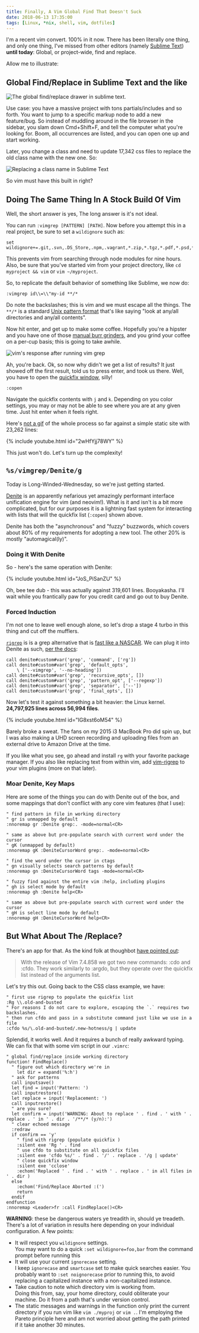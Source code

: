 ```yaml
---
title: Finally, A Vim Global Find That Doesn't Suck
date: 2018-06-13 17:35:00
tags: [Linux, *nix, shell, vim, dotfiles]
---
```


I'm a recent vim convert. 100% in it now. There has been literally one
thing, and only one thing, I've missed from other editors (namely [Sublime Text](https://sublimetext.com/)) **until today**: Global, or project-wide, find and replace. 

Allow me to illustrate:

## Global Find/Replace in Sublime Text and the like

![The global find/replace drawer in sublime text.]()

Use case: you have a massive project with tons partials/includes and so forth.
You want to jump to a specific markup node to add a new feature/bug. So instead
of muddling around in the file browser in the sidebar, you slam down
Cmd+Shift+F, and tell the computer what you're looking for. Boom, all
occurrences are listed, and you can open one up and start working.

Later, you change a class and need to update 17,342 css files to replace the old
class name with the new one. So:

![Replacing a class name in Sublime Text]()

So vim must have this built in right?

## Doing The Same Thing In A Stock Build Of Vim

Well, the short answer is yes, The long answer is it's not ideal.

You can run `:vimgrep [PATTERN] [PATH]`. Now before you attempt this in a real
project, be sure to set a `wildignore` such as:

```vim
set wildignore+=.git,.svn,.DS_Store,.npm,.vagrant,*.zip,*.tgz,*.pdf,*.psd,*.ai,*.mp3,*.mp4,*.bmp,*.ico,*.jpg,*.png,*.gif,*.epub,.hg,.dropbox,.config,.cache,*.pyc,node_modules/*,bower_components/*,*.min.*
```

This prevents vim from searching through node modules for nine hours. Also, be sure that you've started vim from your project directory, like `cd myproject && vim` or `vim ~/myproject`.

So, to replicate the default behavior of something like Sublime, we now do:

```vim
:vimgrep id\\=\\"my-id **/*
```

Do note the backslashes; this is vim and we must escape all the things. The `**/*` is a standard [Unix pattern format](https://git-scm.com/docs/gitignore#_pattern_format) that's like saying "look at any/all directories and any/all contents".

Now hit enter, and get up to make some coffee. Hopefully you're a hipster and
you have one of those [manual burr grinders](https://amzn.to/2Mug8XZ), and you grind your coffee on a
per-cup basis; this is going to take awhile.

![vim's response after running vim grep]()

Ah, you're back. Ok, so now why didn't we get a list of results? It just showed
off the first result, told us to press enter, and took us there. Well, you have
to open the [quickfix window](), silly!

```vim
:copen
```

Navigate the quickfix contents with `j` and `k`. Depending on you color
settings, you may or may not be able to see where you are at any given time.
Just hit enter when it feels right.


Here's [not a gif](https://developers.google.com/web/fundamentals/performance/optimizing-content-efficiency/replace-animated-gifs-with-video/) of the whole process so far against a simple static site with 23,262 lines:

{% include youtube.html id="2wHfYjj78WY" %}

This just won't do. Let's turn up the complexity!

## `%s/vimgrep/Denite/g`

Today is Long-Winded-Wednesday, so we're just getting started.

[Denite](https://github.com/Shougo/denite.nvim#denitenvim) is an apparently
nefarious yet amazingly performant interface unification engine for vim (and neovim!). What
is it and isn't is a bit more complicated, but for our purposes it is a
lightning fast system for interacting with lists that will the quickfix list
(`:copen`) shown above.

Denite has both the "asynchronous" and "fuzzy" buzzwords, which covers about 80% of my requirements for
adopting a new tool. The other 20% is mostly "automagical(ly)".

### Doing it With Denite

So - here's the same operation with Denite:

{% include youtube.html id="JoS_PiSanZU" %}

Oh, bee tee dub - this was actually against 319,601 lines. Booyakasha. I'll wait
while you frantically paw for you credit card and go out to buy Denite.

### Forced Induction

I'm not one to leave well enough alone, so let's drop a stage 4 turbo in this
thing and cut off the mufflers. 

[`rigrep`](https://github.com/BurntSushi/ripgrep#quick-example-comparing-tools) is
is a grep alternative that is [fast like a NASCAR](https://blog.burntsushi.net/ripgrep/).
We can plug it into Denite as such, [per the docs](https://github.com/Shougo/denite.nvim/blob/ef3ffe7ffff25b0260be1e336dcd55014a6787a7/doc/denite.txt#L198):

```vim
call denite#custom#var('grep', 'command', ['rg'])
call denite#custom#var('grep', 'default_opts',
    \ ['--vimgrep', '--no-heading'])
call denite#custom#var('grep', 'recursive_opts', [])
call denite#custom#var('grep', 'pattern_opt', ['--regexp'])
call denite#custom#var('grep', 'separator', ['--'])
call denite#custom#var('grep', 'final_opts', [])
```

Now let's test it against something a bit heavier: the Linux kernel. **24,797,925
lines across 56,994 files**.

{% include youtube.html id="IG8xst6oM54" %}

Barely broke a sweat. The fans on my 2015 i3 MacBook Pro did spin up, but I was
also making a UHD screen recording and uploading files from an external drive to
Amazon Drive at the time. 

If you like what you see, go ahead and install `rg` with your favorite
package manager. If you also like replacing text from within vim, add
[vim-rigrep](https://github.com/jremmen/vim-ripgrep) to your vim plugins (more
on that later).

### Moar Denite, Key Maps

Here are some of the things you can do with Denite out of the box, and some
mappings that don't conflict with any core vim features (that I use):

```vim
" find pattern in file in working directory
" gr is unmapped by default
:nnoremap gr :Denite grep:. -mode=normal<CR> 

" same as above but pre-populate search with current word under the cursor
" gK (unmapped by default)
:nnoremap gK :DeniteCursorWord grep:. -mode=normal<CR> 

" find the word under the cursor in ctags
" gn visually selects search patterns by default
:nnoremap gn :DeniteCursorWord tags -mode=normal<CR>

" fuzzy find against the entire vim :help, including plugins
" gh is select mode by default
:nnoremap gh :Denite help<CR>

" same as above but pre-populate search with current word under the cursor
" gH is select line mode by default
:nnoremap gH :DeniteCursorWord help<CR>
```

## But What About The /Replace?

There's an app for that. As the kind folk at thoughbot [have pointed
out](https://robots.thoughtbot.com/lists-vim-and-you#from-inside-of-vim):

> With the release of Vim 7.4.858 we got two new commands: :cdo and :cfdo. They work similarly to :argdo, but they operate over the quickfix list instead of the arguments list.

Let's try this out. Going back to the CSS class example, we have:

```vim
" first use rigrep to populate the quickfix list
:Rg \\.old-and-busted
" For reasons I do not care to explore, escaping the `.` requires two backslashes. 
" then run cfdo and pass in a substitute command just like we use in a file
:cfdo %s/\.old-and-busted/.new-hotness/g | update
```

Splendid, it works well. And it requires a bunch of really awkward typing. We
can fix that with some vim script in our `.vimrc`:

```vim
" global find/replace inside working directory
function! FindReplace()
  " figure out which directory we're in
	let dir = expand('%:h')
  " ask for patterns
  call inputsave()
  let find = input('Pattern: ')
  call inputrestore()
  let replace = input('Replacement: ')
  call inputrestore()
  " are you sure?
  let confirm = input('WARNING: About to replace ' . find . ' with ' . replace . ' in ' . dir . '/**/* (y/n):')
  " clear echoed message
  :redraw
  if confirm == 'y'
    " find with rigrep (populate quickfix )
    :silent exe 'Rg ' . find
    " use cfdo to substitute on all quickfix files
    :silent exe 'cfdo %s/' . find . '/' . replace . '/g | update'
    " close quickfix window
    :silent exe 'cclose'
    :echom('Replaced ' . find . ' with ' . replace . ' in all files in ' . dir )
  else
    :echom('Find/Replace Aborted :(')
    return
  endif
endfunction
:nnoremap <Leader>fr :call FindReplace()<CR>
```

**WARNING**: these be dangerous waters ye treadith in, should ye treadeth. There's a lot of variation in results here
depending on your individual configuration. A few points:

- It will respect you `wildignore` settings.  
  You may want to do a quick `:set wildignore=foo,bar` from the command prompt before running this
- It will use your current `ignorecase` setting.  
  I keep `ignorecase` and `smartcase` set to make quick searches easier. You
  probably want to `:set noignorecase` prior to running this, to avoid replacing
  a capitalized instance with a non-capitalized instance. 
- Take caution to note which directory vim is working from.  
  Doing this from, say, your home directory, could obliterate your machine. Do it from a path that's under version control.
- The static messages and warnings in the function only print the current
directory if you run vim like `vim ./myproj` or `vim .`. I'm employing the
Pareto principle here and am not worried about getting the path printed if it
take another 30 minutes.
